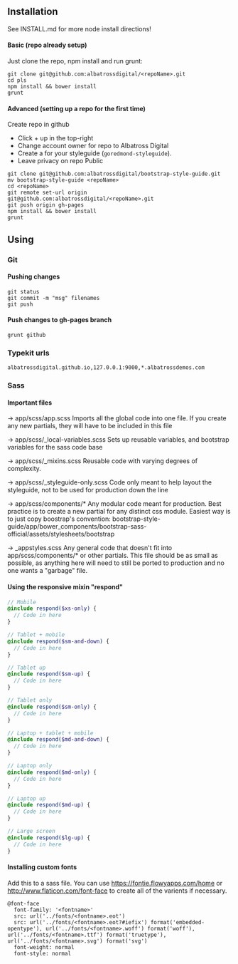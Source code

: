 ## Installation

See INSTALL.md for more node install directions!

#### Basic (repo already setup)
Just clone the repo, npm install and run grunt:
```
git clone git@github.com:albatrossdigital/<repoName>.git
cd pls
npm install && bower install 
grunt
```

#### Advanced (setting up a repo for the first time)
Create repo in github
* Click + up in the top-right
* Change account owner for repo to Albatross Digital
* Create a <repoName> for your styleguide (`goredmond-styleguide`). 
* Leave privacy on repo Public
```
git clone git@github.com:albatrossdigital/bootstrap-style-guide.git
mv bootstrap-style-guide <repoName>
cd <repoName>
git remote set-url origin git@github.com:albatrossdigital/<repoName>.git
git push origin gh-pages
npm install && bower install 
grunt
```

## Using

### Git

#### Pushing changes
```
git status
git commit -m "msg" filenames
git push
```

#### Push changes to gh-pages branch
```
grunt github
```

### Typekit urls
```
albatrossdigital.github.io,127.0.0.1:9000,*.albatrossdemos.com
```

### Sass

#### Important files

-> app/scss/app.scss
Imports all the global code into one file. If you create any new partials, they will have to be included in this file

-> app/scss/_local-variables.scss
Sets up reusable variables, and bootstrap variables for the sass code base

-> app/scss/_mixins.scss
Reusable code with varying degrees of complexity.

-> app/scss/_styleguide-only.scss
Code only meant to help layout the styleguide, not to be used for production down the line

-> app/scss/components/* 
Any modular code meant for production.  Best practice is to create a new partial for any distinct css module.  Easiest way is to just copy boostrap's convention: bootstrap-style-guide/app/bower_components/bootstrap-sass-official/assets/stylesheets/bootstrap 

-> _appstyles.scss
Any general code that doesn't fit into app/scss/components/* or other partials.  This file should be as small as possible, as anything here will need to still be ported to production and no one wants a "garbage" file.

#### Using the responsive mixin "respond"

```scss
// Mobile
@include respond($xs-only) {
  // Code in here
}

// Tablet + mobile
@include respond($sm-and-down) {
  // Code in here
}

// Tablet up
@include respond($sm-up) {
  // Code in here
}

// Tablet only
@include respond($sm-only) {
  // Code in here
}

// Laptop + tablet + mobile
@include respond($md-and-down) {
  // Code in here
}

// Laptop only
@include respond($md-only) {
  // Code in here
}

// Laptop up
@include respond($md-up) {
  // Code in here
}

// Large screen
@include respond($lg-up) {
  // Code in here
}
```

#### Installing custom fonts
Add this to a sass file. You can use https://fontie.flowyapps.com/home or http://www.flaticon.com/font-face to create all of the varients if necessary.
```
@font-face
  font-family: '<fontname>'
  src: url('../fonts/<fontname>.eot')
  src: url('../fonts/<fontname>.eot?#iefix') format('embedded-opentype'), url('../fonts/<fontname>.woff') format('woff'), url('../fonts/<fontname>.ttf') format('truetype'), url('../fonts/<fontname>.svg') format('svg')
  font-weight: normal
  font-style: normal
```

